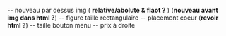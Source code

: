 -- nouveau par dessus img ( **relative/abolute & flaot ?** ) (**nouveau avant img dans html ?**)
-- figure taille rectangulaire
-- placement coeur (**revoir html ?**)
-- taille bouton menu 
-- prix à droite 



